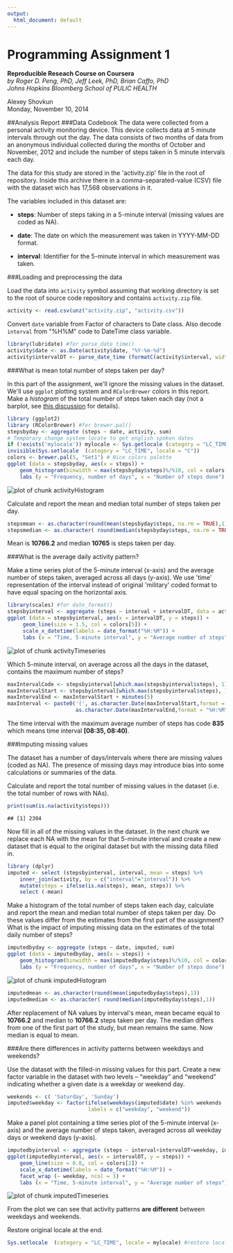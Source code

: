 ```yaml
---
output:
  html_document: default
---
```

Programming Assignment 1
========================
**Reproducible Reseach Course on Coursera**  
*by Roger D. Peng, PhD, Jeff Leek, PhD, Brian Caffo, PhD*  
*Johns Hopkins Bloomberg School of PULIC HEALTH*

Alexey Shovkun  
Monday, November 10, 2014


##Analysis Report
###Data Codebook
The data were collected from a personal activity monitoring device. This device collects data at 5 minute intervals through out the day. The data consists of two months of data from an anonymous individual collected during the months of October and November, 2012 and include the number of steps taken in 5 minute intervals each day.

The data for this study are stored in the 'activity.zip' file in the root of repository. Inside this archive there in a comma-separated-value (CSV) file with the dataset wich has 17,568 observations in it.

The variables included in this dataset are:

- **steps**: Number of steps taking in a 5-minute interval (missing values are coded as NA).

- **date**: The date on which the measurement was taken in YYYY-MM-DD format.

- **interval**: Identifier for the 5-minute interval in which measurement was taken.



###Loading and preprocessing the data

Load the data into `activity` symbol assuming that working directory is set to the root of source code repository and contains `activity.zip` file.

```r
activity <- read.csv(unz("activity.zip", "activity.csv"))
```

Convert `date` variable from Factor of characters to Date class. Also decode `interval` from "%H%M" code to DateTime class variable.

```r
library(lubridate) #for parse_date_time()
activity$date <- as.Date(activity$date, "%Y-%m-%d")
activity$intervalDT <- parse_date_time (formatC(activity$interval, width=4, flag="0"), "H!M!")
```


###What is mean total number of steps taken per day?

In this part of the assignment, we'll ignore the missing values in the dataset.
We'll use `ggplot` plotting system and `RColorBrewer` colors in this report.  
Make a _histogram_ of the total number of steps taken each day (not a barplot, see [this discussion](https://class.coursera.org/repdata-008/forum/thread?thread_id=17) for details).

```r
library (ggplot2) 
library (RColorBrewer) #for brewer.pal()
stepsbyday <- aggregate (steps ~ date, activity, sum)
# Temporary change system locate to get english spoken dates
if (!exists('mylocale')) mylocale <- Sys.getlocale (category = "LC_TIME")
invisible(Sys.setlocale  (category = "LC_TIME", locale = "C"))
colors <- brewer.pal(5, "Set1") # Nice colors palette
ggplot (data = stepsbyday, aes(x = steps)) +
    geom_histogram(binwidth = max(stepsbyday$steps)%/%10, col = colors[2], fill = colors[5]) +
    labs (y = "Frequency, number of days", x = "Number of steps done")
```

![plot of chunk activityHistogram](figure/activityHistogram-1.png) 

Calculate and report the mean and median total number of steps taken per day.

```r
stepsmean <- as.character(round(mean(stepsbyday$steps, na.rm = TRUE),1))
stepsmedian <- as.character( round(median(stepsbyday$steps, na.rm = TRUE),1))
```
Mean is **10766.2** and median **10765** is steps taken per day.

###What is the average daily activity pattern?

Make a time series plot of the 5-minute interval (x-axis) and the average number of steps taken, averaged across all days (y-axis). We use 'time' representation of the interval instead of original 'military' coded format to have equal spacing on the horizontal axis.

```r
library(scales) #for date_format()
stepsbyinterval <- aggregate (steps ~ interval + intervalDT, data = activity, FUN = mean)
ggplot (data = stepsbyinterval, aes(x = intervalDT, y = steps)) +
     geom_line(size = 1.5, col = colors[5]) +
     scale_x_datetime(labels = date_format("%H:%M")) +
     labs (x = "Time, 5-minute interval", y = "Average number of steps")
```

![plot of chunk activityTimeseries](figure/activityTimeseries-1.png) 

Which 5-minute interval, on average across all the days in the dataset, contains the maximum number of steps?

```r
maxIntervalCode <- stepsbyinterval[which.max(stepsbyinterval$steps), 1]
maxIntervalStart <- stepsbyinterval[which.max(stepsbyinterval$steps), ]$intervalDT
maxIntervalEnd <- maxIntervalStart + minutes(5)
maxInterval <- paste0('[', as.character.Date(maxIntervalStart,format = "%H:%M"), ', ',
                      as.character.Date(maxIntervalEnd,format = "%H:%M"), ')')
```
The time interval with the maximum average number of steps has code **835** which means time interval **[08:35, 08:40)**.

###Imputing missing values

The dataset has a number of days/intervals where there are missing values (coded as NA). The presence of missing days may introduce bias into some calculations or summaries of the data.

Calculate and report the total number of missing values in the dataset (i.e. the total number of rows with NAs).

```r
print(sum(is.na(activity$steps)))
```

```
## [1] 2304
```

Now fill in all of the missing values in the dataset. In the next chunk we replace each NA with the mean for that 5-minute interval and create a new dataset that is equal to the original dataset but with the missing data filled in.

```r
library (dplyr)
imputed <- select (stepsbyinterval, interval, mean = steps) %>%
    inner_join(activity, by = c("interval"="interval")) %>%
    mutate(steps = ifelse(is.na(steps), mean, steps)) %>%
    select (-mean)
```

Make a histogram of the total number of steps taken each day, calculate and report the mean and median total number of steps taken per day. Do these values differ from the estimates from the first part of the assignment? What is the impact of imputing missing data on the estimates of the total daily number of steps?

```r
imputedbyday <- aggregate (steps ~ date, imputed, sum)
ggplot (data = imputedbyday, aes(x = steps)) +
    geom_histogram(binwidth = max(imputedbyday$steps)%/%10, col = colors[5], fill = colors[2]) +
    labs (y = "Frequency, number of days", x = "Number of steps done")
```

![plot of chunk imputedHistogram](figure/imputedHistogram-1.png) 

```r
imputedmean <- as.character(round(mean(imputedbyday$steps),1))
imputedmedian <- as.character( round(median(imputedbyday$steps),1))
```
After replacement of NA values by interval's mean, mean became equal to **10766.2** and median to **10766.2** steps taken per day. The median differs from one of the first part of the study, but mean remains the same. Now median is equal to mean. 

###Are there differences in activity patterns between weekdays and weekends?

Use the dataset with the filled-in missing values for this part. Create a new factor variable in the dataset with two levels – “weekday” and “weekend” indicating whether a given date is a weekday or weekend day.

```r
weekends <- c( 'Saturday', 'Sunday')
imputed$weekday <- factor(ifelse(weekdays(imputed$date) %in% weekends ,1,0 ), levels = c(0,1), 
                          labels = c("weekday", "weekend"))
```

Make a panel plot containing a time series plot of the 5-minute interval (x-axis) and the average number of steps taken, averaged across all weekday days or weekend days (y-axis). 


```r
imputedbyinterval <- aggregate (steps ~ interval+intervalDT+weekday, imputed, mean)
ggplot(imputedbyinterval, aes(x = intervalDT, y = steps)) + 
    geom_line(size = 0.8, col = colors[2]) +
    scale_x_datetime(labels = date_format("%H:%M")) +
    facet_wrap (~ weekday, ncol = 1) +
    labs (x = "Time, 5-minute interval", y = "Average number of steps")
```

![plot of chunk imputedTimeseries](figure/imputedTimeseries-1.png) 

From the plot we can see that activity patterns **are different** between weekdays and weekends.

Restore original locale at the end.

```r
Sys.setlocale  (category = "LC_TIME", locale = mylocale) #restore locale
```

